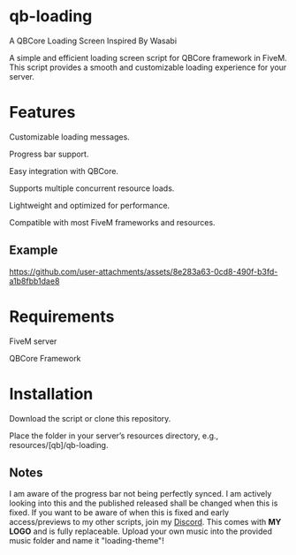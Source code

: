 # qb-loading
A QBCore Loading Screen Inspired By Wasabi

A simple and efficient loading screen script for QBCore framework in FiveM. This script provides a smooth and customizable loading experience for your server.

# Features

Customizable loading messages.

Progress bar support.

Easy integration with QBCore.

Supports multiple concurrent resource loads.

Lightweight and optimized for performance.

Compatible with most FiveM frameworks and resources.

## Example
https://github.com/user-attachments/assets/8e283a63-0cd8-490f-b3fd-a1b8fbb1dae8

# Requirements

FiveM server

QBCore Framework

# Installation

Download the script or clone this repository.

Place the folder in your server’s resources directory, e.g., resources/[qb]/qb-loading.

## Notes

I am aware of the progress bar not being perfectly synced. I am actively looking into this and the published released shall be changed when this is fixed.
If you want to be aware of when this is fixed and early access/previews to my other scripts, join my [Discord](https://discord.gg/NhhBaGXUX8).
This comes with **MY LOGO** and is fully replaceable. 
Upload your own music into the provided music folder and name it "loading-theme"!
